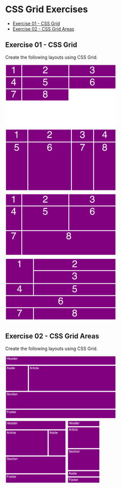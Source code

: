 # CSS Grid Exercises

- [Exercise 01 - CSS Grid](#ex01)
- [Exercise 02 - CSS Grid Areas](#ex02)

## <a id="ex01"></a> Exercise 01 - CSS Grid

Create the following layouts using CSS Grid.

<img src="../_assets/css-exercises/css-ex08-grid-01.png" height=200 alt="screenshot of a layout">
<img src="../_assets/css-exercises/css-ex08-grid-02.png" height=200 alt="screenshot of a layout">
<img src="../_assets/css-exercises/css-ex08-grid-03.png" height=200 alt="screenshot of a layout">
<img src="../_assets/css-exercises/css-ex08-grid-04.png" height=200 alt="screenshot of a layout">

## <a id="ex02"></a> Exercise 02 - CSS Grid Areas

Create the following layouts using CSS Grid.

<img src="../_assets/css-exercises/css-ex09-grid-areas-01.png" height=200 alt="screenshot of a layout">
<img src="../_assets/css-exercises/css-ex09-grid-areas-02.png" height=200 alt="screenshot of a layout">
<img src="../_assets/css-exercises/css-ex09-grid-areas-03.png" height=200 alt="screenshot of a layout">
